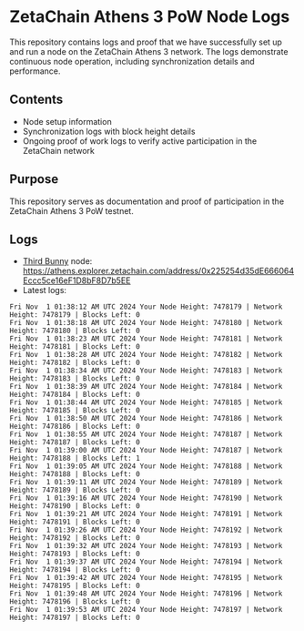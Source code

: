 # ZetaChain Athens 3 PoW Node Logs
This repository contains logs and proof that we have successfully set up and run a node on the ZetaChain Athens 3 network. The logs demonstrate continuous node operation, including synchronization details and performance.

## Contents
- Node setup information
- Synchronization logs with block height details
- Ongoing proof of work logs to verify active participation in the ZetaChain network

## Purpose
This repository serves as documentation and proof of participation in the ZetaChain Athens 3 PoW testnet.

## Logs

- [Third Bunny](https://thirdbunny.xyz/) node: https://athens.explorer.zetachain.com/address/0x225254d35dE666064Eccc5ce16eF1D8bF8D7b5EE
- Latest logs:
```
Fri Nov  1 01:38:12 AM UTC 2024 Your Node Height: 7478179 | Network Height: 7478179 | Blocks Left: 0
Fri Nov  1 01:38:18 AM UTC 2024 Your Node Height: 7478180 | Network Height: 7478180 | Blocks Left: 0
Fri Nov  1 01:38:23 AM UTC 2024 Your Node Height: 7478181 | Network Height: 7478181 | Blocks Left: 0
Fri Nov  1 01:38:28 AM UTC 2024 Your Node Height: 7478182 | Network Height: 7478182 | Blocks Left: 0
Fri Nov  1 01:38:34 AM UTC 2024 Your Node Height: 7478183 | Network Height: 7478183 | Blocks Left: 0
Fri Nov  1 01:38:39 AM UTC 2024 Your Node Height: 7478184 | Network Height: 7478184 | Blocks Left: 0
Fri Nov  1 01:38:44 AM UTC 2024 Your Node Height: 7478185 | Network Height: 7478185 | Blocks Left: 0
Fri Nov  1 01:38:50 AM UTC 2024 Your Node Height: 7478186 | Network Height: 7478186 | Blocks Left: 0
Fri Nov  1 01:38:55 AM UTC 2024 Your Node Height: 7478187 | Network Height: 7478187 | Blocks Left: 0
Fri Nov  1 01:39:00 AM UTC 2024 Your Node Height: 7478187 | Network Height: 7478188 | Blocks Left: 1
Fri Nov  1 01:39:05 AM UTC 2024 Your Node Height: 7478188 | Network Height: 7478188 | Blocks Left: 0
Fri Nov  1 01:39:11 AM UTC 2024 Your Node Height: 7478189 | Network Height: 7478189 | Blocks Left: 0
Fri Nov  1 01:39:16 AM UTC 2024 Your Node Height: 7478190 | Network Height: 7478190 | Blocks Left: 0
Fri Nov  1 01:39:21 AM UTC 2024 Your Node Height: 7478191 | Network Height: 7478191 | Blocks Left: 0
Fri Nov  1 01:39:26 AM UTC 2024 Your Node Height: 7478192 | Network Height: 7478192 | Blocks Left: 0
Fri Nov  1 01:39:32 AM UTC 2024 Your Node Height: 7478193 | Network Height: 7478193 | Blocks Left: 0
Fri Nov  1 01:39:37 AM UTC 2024 Your Node Height: 7478194 | Network Height: 7478194 | Blocks Left: 0
Fri Nov  1 01:39:42 AM UTC 2024 Your Node Height: 7478195 | Network Height: 7478195 | Blocks Left: 0
Fri Nov  1 01:39:48 AM UTC 2024 Your Node Height: 7478196 | Network Height: 7478196 | Blocks Left: 0
Fri Nov  1 01:39:53 AM UTC 2024 Your Node Height: 7478197 | Network Height: 7478197 | Blocks Left: 0
```
